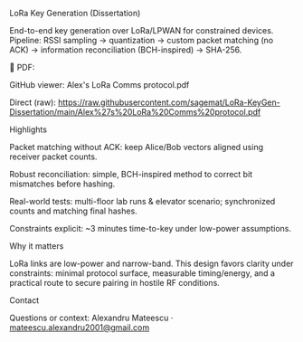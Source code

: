 LoRa Key Generation (Dissertation)

End-to-end key generation over LoRa/LPWAN for constrained devices.
Pipeline: RSSI sampling → quantization → custom packet matching (no ACK) → information reconciliation (BCH-inspired) → SHA-256.

📄 PDF:

GitHub viewer: Alex's LoRa Comms protocol.pdf

Direct (raw): https://raw.githubusercontent.com/sagemat/LoRa-KeyGen-Dissertation/main/Alex%27s%20LoRa%20Comms%20protocol.pdf

Highlights

Packet matching without ACK: keep Alice/Bob vectors aligned using receiver packet counts.

Robust reconciliation: simple, BCH-inspired method to correct bit mismatches before hashing.

Real-world tests: multi-floor lab runs & elevator scenario; synchronized counts and matching final hashes.

Constraints explicit: ~3 minutes time-to-key under low-power assumptions.

Why it matters

LoRa links are low-power and narrow-band. This design favors clarity under constraints: minimal protocol surface, measurable timing/energy, and a practical route to secure pairing in hostile RF conditions.

Contact

Questions or context: Alexandru Mateescu · mateescu.alexandru2001@gmail.com
